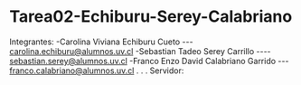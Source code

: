 # Tarea02-Echiburu-Serey-Calabriano
Integrantes:
-Carolina Viviana Echiburu Cueto --- carolina.echiburu@alumnos.uv.cl
-Sebastian Tadeo Serey Carrillo ---- sebastian.serey@alumnos.uv.cl
-Franco Enzo David Calabriano Garrido --- franco.calabriano@alumnos.uv.cl
.
.
.
Servidor: 
